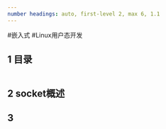 ```yaml
---
number headings: auto, first-level 2, max 6, 1.1
---
```

#嵌入式 #Linux用户态开发 

## 1 目录

```toc
```

## 2 socket概述


## 3 
